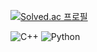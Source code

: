 [![Solved.ac
프로필](http://mazassumnida.wtf/api/generate_badge?boj={handle})](https://solved.ac/{handle})



![C++](https://img.shields.io/badge/c++-%2300599C.svg?style=for-the-badge&logo=c%2B%2B&logoColor=white)
![Python](https://img.shields.io/badge/python-3670A0?style=for-the-badge&logo=python&logoColor=ffdd54)
